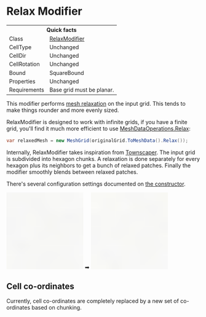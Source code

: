 # Relax Modifier

<table>
<tr><th colspan="2">Quick facts</th></tr>
<tr><td>Class</td><td><a href="xref:Sylves.RelaxModifier">RelaxModifier</a></td></tr>
<tr><td>CellType</td><td>Unchanged</td></tr>
<tr><td>CellDir</td><td>Unchanged</td></tr>
<tr><td>CellRotation</td><td>Unchanged</td></tr>
<tr><td>Bound</td><td>SquareBound</td></tr>
<tr><td>Properties</td><td>Unchanged</td></tr>
<tr><td>Requirements</td><td>Base grid must be planar.</td></tr>
</table>

This modifier performs [mesh relaxation](https://en.wikipedia.org/wiki/Laplacian_smoothing) on the input grid. This tends to make things rounder and more evenly sized.

RelaxModifier is designed to work with infinite grids, if you have a finite grid, you'll find it much more efficient to use [MeshDataOperations.Relax](xref:Sylves.MeshDataOperations.Relax(Sylves.MeshData,System.Int32)):

```csharp
var relaxedMesh = new MeshGrid(originalGrid.ToMeshData().Relax());
```

Internally, RelaxModifier takes inspiration from [Townscaper](https://twitter.com/OskSta/status/1151154492102123521). The input grid is subdivided into hexagon chunks. A relaxation is done separately for every hexagon plus its neighbors to get a bunch of relaxed patches. Finally the modifier smoothly blends between relaxed patches.

There's several configuration settings documented on [the constructor](xref:Sylves.MeshDataOperations.Relax(Sylves.MeshData,System.Int32)).

<img width="200px" src="../../images/grids/unrelaxedtownscaper.svg" /></img> ➡ <img width="200px" src="../../images/grids/townscaper.svg" /></img>

## Cell co-ordinates

Currently, cell co-ordinates are completely replaced by a new set of co-ordinates based on chunking.